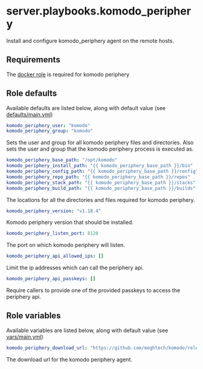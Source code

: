 # server.playbooks.komodo_periphery
Install and configure komodo_periphery agent on the remote hosts.

## Requirements
The [docker role](docker.md) is required for komodo periphery

## Role defaults
Available defaults are listed below, along with default value (see [defaults/main.yml](../roles/komodo_periphery/defaults/main.yml))
```yaml
komodo_periphery_user: "komodo"
komodo_periphery_group: "komodo"
```
Sets the user and group for all komodo periphery files and directories. Also sets the user and group that the komodo periphery process is executed as.

```yaml
komodo_periphery_base_path: "/opt/komodo"
komodo_periphery_install_path: "{{ komodo_periphery_base_path }}/bin"
komodo_periphery_config_path: "{{ komodo_periphery_base_path }}/config"
komodo_periphery_repo_path: "{{ komodo_periphery_base_path }}/repos"
komodo_periphery_stack_path: "{{ komodo_periphery_base_path }}/stacks"
komodo_periphery_build_path: "{{ komodo_periphery_base_path }}/builds"
```
The locations for all the directories and files required for komodo periphery.

```yaml
komodo_periphery_version: "v1.18.4"
```
Komodo periphery version that should be installed.

```yaml
komodo_periphery_listen_port: 8120
```
The port on which komodo periphery will listen.

```yaml
komodo_periphery_api_allowed_ips: []
```
Limit the ip addresses which can call the periphery api.

```yaml
komodo_periphery_api_passkeys: []
```
Require callers to provide one of the provided passkeys to access the periphery api.

## Role variables
Available variables are listed below, along with default value (see [vars/main.yml](../roles/komodo_periphery/vars/main.yml))
```yaml
komodo_periphery_download_url: "https://github.com/moghtech/komodo/releases/download/{{ komodo_periphery_version }}/periphery-x86_64"
```
The download url for the komodo periphery agent.
